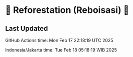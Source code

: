 
# 🌳 Reforestation (Reboisasi) 🌲

## Last Updated

GitHub Actions time: Mon Feb 17 22:18:19 UTC 2025

Indonesia/Jakarta time: Tue Feb 18 05:18:19 WIB 2025

